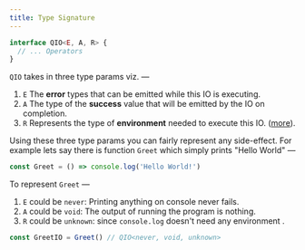 ```yaml
---
title: Type Signature
---
```


```ts
interface QIO<E, A, R> {
  // ... Operators
}
```

`QIO` takes in three type params viz. —

1. `E` The **error** types that can be emitted while this IO is executing.
2. `A` The type of the **success** value that will be emitted by the IO on completion.
3. `R` Represents the type of **environment** needed to execute this IO. ([more](#custom-environment)).

Using these three type params you can fairly represent any side-effect. For example lets say there is function `Greet` which simply prints "Hello World" —

```ts
const Greet = () => console.log('Hello World!')
```

To represent `Greet` —

1. `E` could be `never`: Printing anything on console never fails.
2. `A` could be `void`: The output of running the program is nothing.
3. `R` could be `unknown`: since `console.log` doesn't need any environment .

```ts
const GreetIO = Greet() // QIO<never, void, unknown>
```
